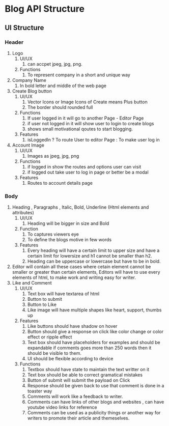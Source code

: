 # Blog API Structure

## UI Structure

### Header

1. Logo
   1. UI/UX
      1. can accpet jpeg, jpg, png.
   2. Functions
      1. To represent company in a short and unique way
2. Company Name
   1. In bold letter and middle of the web page
3. Create Blog button
   1. UI/UX
      1. Vector Icons or Image Icons of Create means Plus button
      2. The border should rounded full
   2. Functions
      1. If user logged in it will go to another Page - Editor Page
      2. if user not logged in it will show user to login to create blogs
      3. shows small motivational qoutes to start blogging.
   3. Features
      1. isLoggedIn  ?  To route User to editor Page : To make user log in
4. Account Image
   1. UI/UX
      1. Images as  jpeg, jpg, png
   2. Functions
      1. if logged in show the routes and options user can visit
      2. if logged out take user to log in page or better be a modal
   3. Features
      1. Routes to account details page

### Body

1. Heading , Paragraphs , Italic, Bold, Underline (Html elements and attributes)
   1. UI/UX
      1. Heading will be bigger in size and Bold
   2. Function
      1. To captures viewers eye
      2. To define the blogs motive in few words
   3. Features
      1. Every heading will have a certain limit to upper size and have a certain limit for lowersize and h1 cannot be smaller than h2.
      2. Heading can be uppercase or lowercase but have to be in bold.
2. Editor will contain all these cases where cetain element cannot be smaller or greater than certain elements, Editors will have to use every elements of html, to make work and writing easy for writer.
3. Like and Comment
   1. UI/UX
      1. Text box will have textarea of html
      2. Button to submit
      3. Button to Like
      4. Like image will have multiple shapes like heart, support, thumbs up
   2. Features
      1. Like buttons should have shadow on hover
      2. Button should give a response on click like color change or color effect or ripple effect
      3. Text box should have placeholders for examples and should be expandable if comments goes more than 250 words then it should be visible to them.
      4. UI should be flexible according to device
   3. Functions
      1. Textbox should have state to maintain the text writter on it
      2. Text box should be able to correct gramatical mistakes
      3. Button of submit will submit the payload on Click
      4. Response should be given back to use that comment is done in a toaster way
      5. Comments will work like a feedback to writer.
      6. Comments can have links of other blogs and websites , can have youtube video links for reference
      7. Comments can be used as a publicity things or another way for writers to promote their article and themeselves.



